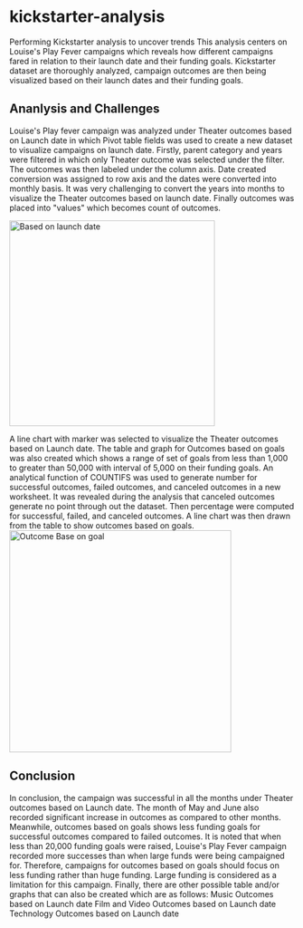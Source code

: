 # kickstarter-analysis
Performing Kickstarter analysis to uncover trends
This analysis centers on Louise's Play Fever campaigns which reveals how different campaigns fared in relation to their launch date and their funding goals. Kickstarter dataset are thoroughly analyzed, campaign outcomes are then being visualized based on their launch dates and their funding goals.
## Ananlysis and Challenges
Louise's Play fever campaign was analyzed under Theater outcomes based on Launch date in which Pivot table fields was used to create a new dataset to visualize campaigns on launch date. Firstly, parent category and years were filtered in which only Theater outcome was selected under the filter. The outcomes was then labeled under the column axis. Date created conversion was assigned to row axis and the dates were converted into monthly basis. It was very challenging to convert the years into months to visualize the Theater outcomes based on launch date. Finally outcomes was placed into "values" which becomes count of outcomes.


<img width="363" alt="Based on launch date" src="https://user-images.githubusercontent.com/89113627/133306658-fc908b11-559f-43e7-aec3-93bca88c09fd.PNG">

A line chart with marker was selected to visualize the Theater outcomes based on Launch date.
The table and graph for Outcomes based on goals was also created which shows a range of set of goals from less than 1,000 to greater than 50,000 with interval of 5,000 on their funding goals. An analytical function of COUNTIFS was used to generate number for successful outcomes, failed outcomes, and canceled outcomes in a  new worksheet. It was revealed during the analysis that canceled outcomes generate no point through out the dataset. Then percentage were computed for successful, failed, and canceled outcomes.
A line chart was then drawn from the table to show outcomes based on goals.
<img width="392" alt="Outcome Base on goal" src="https://user-images.githubusercontent.com/89113627/133306260-83ea4f96-02a7-4caa-ae68-4582b77562b9.PNG">


## Conclusion
In conclusion, the campaign was successful in all the months under Theater outcomes based on Launch date. The month of May and June also recorded significant increase in outcomes as compared to other months.
Meanwhile, outcomes based on goals shows less funding goals for successful outcomes compared to failed outcomes. It is noted that when less than 20,000 funding goals were raised, Louise's Play Fever campaign recorded more successes than when large funds were being campaigned for. Therefore, campaigns for outcomes based on goals should focus on less funding rather than huge funding. Large funding is considered as a limitation for this campaign.
Finally, there are other possible table and/or graphs that can also be created which are as follows:
Music Outcomes based on Launch date
Film and Video Outcomes based on Launch date
Technology Outcomes based on Launch date
